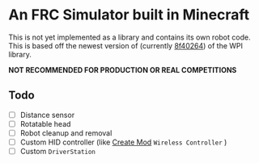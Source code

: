 # An FRC Simulator built in Minecraft

This is not yet implemented as a library and contains its own robot code. This is based off the newest version of (currently [8f40264](https://github.com/wpilibsuite/allwpilib/commit/8f402645f5070ee210ef5f92f467be3d2101683b)) of the WPI library.

**NOT RECOMMENDED FOR PRODUCTION OR REAL COMPETITIONS**

## Todo

 - [ ] Distance sensor
 - [ ] Rotatable head
 - [ ] Robot cleanup and removal
 - [ ] Custom HID controller (like [Create Mod](https://modrinth.com/mod/create-fabric) `Wireless Controller` )
 - [ ] Custom `DriverStation`